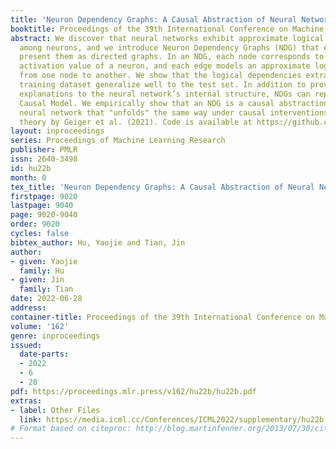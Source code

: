 ```yaml
---
title: 'Neuron Dependency Graphs: A Causal Abstraction of Neural Networks'
booktitle: Proceedings of the 39th International Conference on Machine Learning
abstract: We discover that neural networks exhibit approximate logical dependencies
  among neurons, and we introduce Neuron Dependency Graphs (NDG) that extract and
  present them as directed graphs. In an NDG, each node corresponds to the boolean
  activation value of a neuron, and each edge models an approximate logical implication
  from one node to another. We show that the logical dependencies extracted from the
  training dataset generalize well to the test set. In addition to providing symbolic
  explanations to the neural network’s internal structure, NDGs can represent a Structural
  Causal Model. We empirically show that an NDG is a causal abstraction of the corresponding
  neural network that "unfolds" the same way under causal interventions using the
  theory by Geiger et al. (2021). Code is available at https://github.com/phimachine/ndg.
layout: inproceedings
series: Proceedings of Machine Learning Research
publisher: PMLR
issn: 2640-3498
id: hu22b
month: 0
tex_title: 'Neuron Dependency Graphs: A Causal Abstraction of Neural Networks'
firstpage: 9020
lastpage: 9040
page: 9020-9040
order: 9020
cycles: false
bibtex_author: Hu, Yaojie and Tian, Jin
author:
- given: Yaojie
  family: Hu
- given: Jin
  family: Tian
date: 2022-06-28
address:
container-title: Proceedings of the 39th International Conference on Machine Learning
volume: '162'
genre: inproceedings
issued:
  date-parts:
  - 2022
  - 6
  - 28
pdf: https://proceedings.mlr.press/v162/hu22b/hu22b.pdf
extras:
- label: Other Files
  link: https://media.icml.cc/Conferences/ICML2022/supplementary/hu22b-supp.zip
# Format based on citeproc: http://blog.martinfenner.org/2013/07/30/citeproc-yaml-for-bibliographies/
---
```

